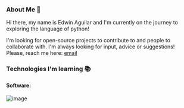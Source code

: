 ### About Me 👋

Hi there, my name is Edwin Aguilar and I'm currently on the journey to exploring the language of python!

I'm looking for open-source projects to contribute to and people to collaborate with. I'm always looking for input, advice or suggestions! Please, reach me here: <a href="edwinlibniaguilar@gmail.com">email</a> 

### Technologies I'm learning 📚
#### Software: 
 ![image](https://user-images.githubusercontent.com/100698925/218178972-4e5158b8-0b61-439a-8399-9a648f73047e.png)

<!--
**elaguila626/elaguila626** is a ✨ _special_ ✨ repository because its `README.md` (this file) appears on your GitHub profile.


Here are some ideas to get you started:

- 🔭 I’m currently working on ...
- 🌱 I’m currently learning ...
- 👯 I’m looking to collaborate on ...
- 🤔 I’m looking for help with ...
- 💬 Ask me about ...
- 📫 How to reach me: ...
- 😄 Pronouns: ...
- ⚡ Fun fact: ...
-->
